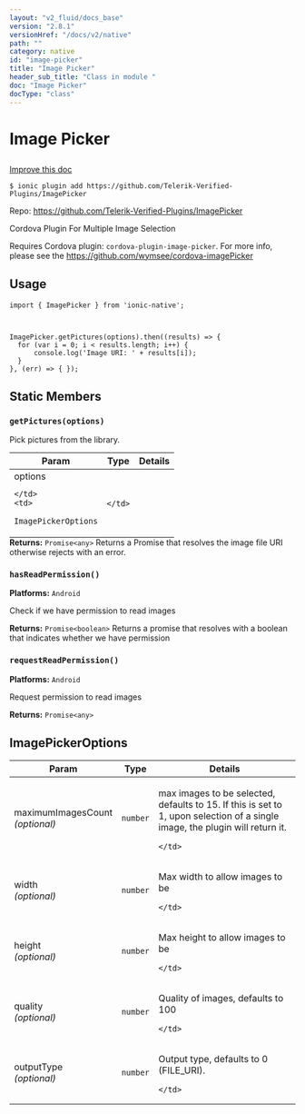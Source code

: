 ```yaml
---
layout: "v2_fluid/docs_base"
version: "2.8.1"
versionHref: "/docs/v2/native"
path: ""
category: native
id: "image-picker"
title: "Image Picker"
header_sub_title: "Class in module "
doc: "Image Picker"
docType: "class"
---
```








<h1 class="api-title">
  
  Image Picker
  

  

  </h1>

<a class="improve-v2-docs" href="http://github.com/driftyco/ionic-native/edit/master/src/plugins/imagepicker.ts#L27">
  Improve this doc
</a>



<!-- decorators -->





<pre><code>$ ionic plugin add https://github.com/Telerik-Verified-Plugins/ImagePicker</code></pre>
<p>Repo:
  <a href="https://github.com/Telerik-Verified-Plugins/ImagePicker">
    https://github.com/Telerik-Verified-Plugins/ImagePicker
  </a>
</p>

<!-- description -->

<p>Cordova Plugin For Multiple Image Selection</p>
<p>Requires Cordova plugin: <code>cordova-plugin-image-picker</code>.
For more info, please see the <a href="https://github.com/wymsee/cordova-imagePicker">https://github.com/wymsee/cordova-imagePicker</a></p>



<!-- if doc.decorators -->

<!-- @usage tag -->

<h2>Usage</h2>

<pre><code class="lang-typescript">import { ImagePicker } from &#39;ionic-native&#39;;



ImagePicker.getPictures(options).then((results) =&gt; {
  for (var i = 0; i &lt; results.length; i++) {
      console.log(&#39;Image URI: &#39; + results[i]);
  }
}, (err) =&gt; { });
</code></pre>




<!-- @property tags -->


<h2>Static Members</h2>

<div id="getPictures"></div>
<h3><code>getPictures(options)</code>
  
</h3>




Pick pictures from the library.


<table class="table param-table" style="margin:0;">
  <thead>
  <tr>
    <th>Param</th>
    <th>Type</th>
    <th>Details</th>
  </tr>
  </thead>
  <tbody>
  
  <tr>
    <td>
      options
      
      
    </td>
    <td>
      
<code>ImagePickerOptions</code>
    </td>
    <td>
      
      
    </td>
  </tr>
  
  </tbody>
</table>





<div class="return-value" markdown="1">
  <i class="icon ion-arrow-return-left"></i>
  <b>Returns:</b> 
<code>Promise&lt;any&gt;</code> Returns a Promise that resolves the image file URI
otherwise rejects with an error.
</div>



<div id="hasReadPermission"></div>
<h3><code>hasReadPermission()</code>
  
</h3>


<p>
  <b>Platforms:</b>
  <code>Android</code>&nbsp;
  </p>



Check if we have permission to read images






<div class="return-value" markdown="1">
  <i class="icon ion-arrow-return-left"></i>
  <b>Returns:</b> 
<code>Promise&lt;boolean&gt;</code> Returns a promise that resolves with a boolean that indicates whether we have permission
</div>



<div id="requestReadPermission"></div>
<h3><code>requestReadPermission()</code>
  
</h3>


<p>
  <b>Platforms:</b>
  <code>Android</code>&nbsp;
  </p>



Request permission to read images






<div class="return-value" markdown="1">
  <i class="icon ion-arrow-return-left"></i>
  <b>Returns:</b> 
<code>Promise&lt;any&gt;</code> 
</div>




<!-- methods on the class -->



<!-- other classes -->

<!-- end other classes -->

<!-- interfaces -->

<!--<h2><a class="anchor" name="interfaces" href="#interfaces"></a>Interfaces</h2>-->


<h2><a class="anchor" name="ImagePickerOptions" href="#ImagePickerOptions"></a>ImagePickerOptions</h2>


<table class="table param-table" style="margin:0;">
  <thead>
  <tr>
    <th>Param</th>
    <th>Type</th>
    <th>Details</th>
  </tr>
  </thead>
  <tbody>
  
  <tr>
    <td>
      maximumImagesCount
      <div><em>(optional)</em></div>
    </td>
    <td>
      <code>number</code>
    </td>
    <td>
      <p>max images to be selected, defaults to 15. If this is set to 1, upon selection of a single image, the plugin will return it.</p>

    </td>
  </tr>
  
  <tr>
    <td>
      width
      <div><em>(optional)</em></div>
    </td>
    <td>
      <code>number</code>
    </td>
    <td>
      <p>Max width to allow images to be</p>

    </td>
  </tr>
  
  <tr>
    <td>
      height
      <div><em>(optional)</em></div>
    </td>
    <td>
      <code>number</code>
    </td>
    <td>
      <p>Max height to allow images to be</p>

    </td>
  </tr>
  
  <tr>
    <td>
      quality
      <div><em>(optional)</em></div>
    </td>
    <td>
      <code>number</code>
    </td>
    <td>
      <p>Quality of images, defaults to 100</p>

    </td>
  </tr>
  
  <tr>
    <td>
      outputType
      <div><em>(optional)</em></div>
    </td>
    <td>
      <code>number</code>
    </td>
    <td>
      <p>Output type, defaults to 0  (FILE_URI).</p>

    </td>
  </tr>
  
  </tbody>
</table>





<!-- end interfaces -->

<!-- related link --><!-- end content block -->


<!-- end body block -->

